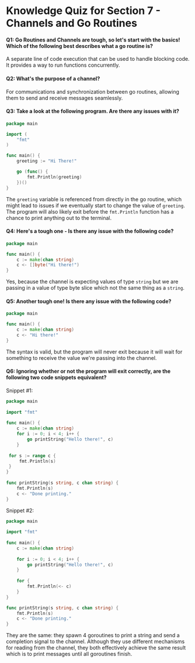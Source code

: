 # Knowledge Quiz for Section 7 - Channels and Go Routines

#### Q1: Go Routines and Channels are tough, so let's start with the basics! Which of the following best describes what a go routine is?
A separate line of code execution that can be used to handle blocking code. It provides a way to run functions concurrently.

#### Q2: What's the purpose of a channel?
For communications and synchronization between go routines, allowing them to send and receive messages seamlessly.

#### Q3: Take a look at the following program. Are there any issues with it?
```go
package main

import (
	"fmt"
)

func main() {
	greeting := "Hi There!"

	go (func() {
		fmt.Println(greeting)
	})()
}
```
The `greeting` variable is referenced from directly in the go routine, which might lead to issues if we eventually start to change the value of `greeting`. The program will also likely exit before the `fmt.Println` function has a chance to print anything out to the terminal. 

#### Q4: Here's a tough one - Is there any issue with the following code?
```go
package main

func main() {
	c := make(chan string)
	c <- []byte("Hi there!")
}
```
Yes, because the channel is expecting values of type `string` but we are passing in a value of type byte slice which not the same thing as a `string`.

#### Q5: Another tough one! Is there any issue with the following code?
```go
package main

func main() {
	c := make(chan string)
	c <- "Hi there!"
}
```
The syntax is valid, but the program will never exit because it will wait for something to receive the value we're passing into the channel.

#### Q6: Ignoring whether or not the program will exit correctly, are the following two code snippets equivalent?
Snippet #1: 
```go
package main
 
import "fmt"
 
func main() {
    c := make(chan string)
    for i := 0; i < 4; i++ {
        go printString("Hello there!", c)
    }
 
 for s := range c {
     fmt.Println(s)
 }
}
 
func printString(s string, c chan string) {
    fmt.Println(s)
    c <- "Done printing." 
}
```
Snippet #2:
```go
package main
 
import "fmt"
 
func main() {
	c := make(chan string)
 
    for i := 0; i < 4; i++ {
        go printString("Hello there!", c)
    }
 
    for {
        fmt.Println(<- c)
    }
}

func printString(s string, c chan string) {
    fmt.Println(s)
    c <- "Done printing." 
}
```
They are the same: they spawn 4 goroutines to print a string and send a completion signal to the channel. Although they use different mechanisms for reading from the channel, they both effectively achieve the same result which is to print messages until all goroutines finish.
